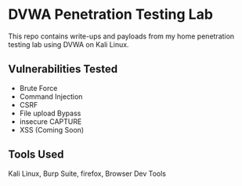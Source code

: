# DVWA Penetration Testing Lab

This repo contains write-ups and payloads from my home penetration testing lab using DVWA on Kali Linux.

## Vulnerabilities Tested
- Brute Force
- Command Injection
- CSRF
- File upload Bypass
- insecure CAPTURE 
- XSS (Coming Soon)

## Tools Used
Kali Linux, Burp Suite, firefox, Browser Dev Tools
